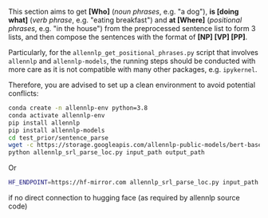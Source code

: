 This section aims to get **[Who]** (_noun phrases_, e.g. "a dog"), **is [doing what]** (_verb phrase_, e.g. "eating breakfast") and **at [Where]** (_positional phrases_, e.g. "in the house") from the preprocessed sentence list to form 3 lists, and then compose the sentences with the format of **[NP] [VP] [PP]**.

Particularly, for the `allennlp_get_positional_phrases.py` script that involves `allennlp` and `allennlp-models`, the running steps should be conducted with more care as it is not compatible with many other packages, e.g. `ipykernel`.

Therefore, you are advised to set up a clean environment to avoid potential conflicts:
```bash
conda create -n allennlp-env python=3.8
conda activate allennlp-env
pip install allennlp
pip install allennlp-models
cd test_prior/sentence_parse
wget -c https://storage.googleapis.com/allennlp-public-models/bert-base-srl-2020.11.19.tar.gz
python allennlp_srl_parse_loc.py input_path output_path
```
Or
```bash
HF_ENDPOINT=https://hf-mirror.com allennlp_srl_parse_loc.py input_path output_path
```
if no direct connection to hugging face (as required by allennlp source code)